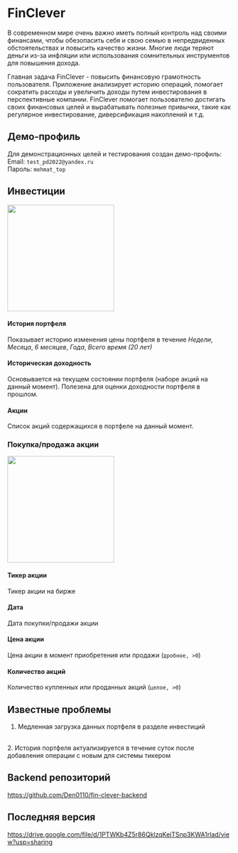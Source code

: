 # FinClever
В современном мире очень важно иметь полный контроль над своими финансами, чтобы обезопасить себя и свою семью в непредвиденных обстоятельствах и повысить качество жизни. Многие люди теряют деньги из-за инфляции или использования сомнительных инструментов для повышения дохода.

Главная задача FinClever - повысить финансовую грамотность пользователя. Приложение анализирует историю операций, помогает сократить расходы и увеличить доходы путем инвестирования в перспективные компании. FinClever помогает пользователю достигать своих финансовых целей и вырабатывать полезные привычки, такие как регулярное инвестирование, диверсификация накоплений и т.д.

## Демо-профиль
Для демонстрационных целей и тестирования создан демо-профиль:<br/>
Email: `test_pd2022@yandex.ru`
<br/>
Пароль: `mehmat_top`

## Инвестиции
<img src="https://user-images.githubusercontent.com/20393047/161428509-f497ffec-c0a2-4323-9015-efee73e5f329.jpg" width="240">

#### История портфеля
Показывает историю изменения цены портфеля в течение *Недели*, *Месяца*, *6 месяцев*, *Года*, *Всего время (20 лет)*

#### Историческая доходность
Основывается на текущем состоянии портфеля (наборе акций на данный момент). Полезена для оценки доходности портфеля в прошлом.

#### Акции
Список акций содержащихся в портфеле на данный момент.

### Покупка/продажа акции
<img src="https://user-images.githubusercontent.com/20393047/161429103-06f1a82e-201d-4b57-9880-d32664e1ef1b.jpg" width="240">

#### Тикер акции
Тикер акции на бирже

#### Дата
Дата покупки/продажи акции

#### Цена акции
Цена акции в момент приобретения или продажи (`дробное, >0`)

#### Количество акций
Количество купленных или проданных акций (`целое, >0`)

## Известные проблемы
1. Медленная загрузка данных портфеля в разделе инвестиций
<br/>
2. История портфеля актуализируется в течение суток после добавления операции с новым для системы тикером

## Backend репозиторий
https://github.com/Den0110/fin-clever-backend

## Последняя версия
https://drive.google.com/file/d/1PTWKb4Z5r86QklzqKejTSnp3KWA1rlad/view?usp=sharing
